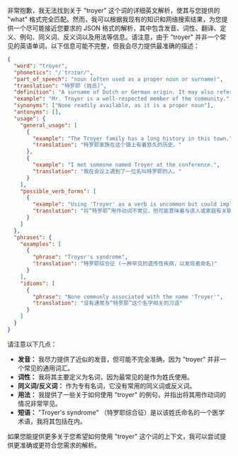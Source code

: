 非常抱歉，我无法找到关于 "troyer" 这个词的详细英文解析，使其与您提供的 "what" 格式完全匹配。然而，我可以根据我现有的知识和网络搜索结果，为您提供一个尽可能接近您要求的 JSON 格式的解析，其中包含发音、词性、翻译、定义、例句、同义词、反义词以及用法等信息。请注意，由于 "troyer" 并非一个常见的英语单词，以下信息可能不完整，但我会尽力提供最准确的描述：

```json
{
  "word": "troyer",
  "phonetics": "/ˈtrɔɪər/",
  "part_of_speech": "noun (often used as a proper noun or surname)",
  "translation": "特罗耶 (姓氏)",
  "definition": "A surname of Dutch or German origin. It may also refer to individuals or places associated with someone named Troyer.",
  "example": "Mr. Troyer is a well-respected member of the community.",
  "synonyms": ["None readily available, as it is a proper noun"],
  "antonyms": [],
  "usage": {
    "general_usage": [
      {
        "example": "The Troyer family has a long history in this town.",
        "translation": "特罗耶家族在这个镇上有着悠久的历史。"
      },
      {
        "example": "I met someone named Troyer at the conference.",
        "translation": "我在会议上遇到了一位名叫特罗耶的人。"
      }
    ],
    "possible_verb_forms": [
      {
        "example": "Using 'Troyer' as a verb is uncommon but could imply association with the person or family.",
        "translation": "将“特罗耶”用作动词不常见，但可能意味着与该人或家庭有关联。"
      }
    ]
  },
  "phrases": {
    "examples": [
      {
        "phrase": "Troyer's syndrome",
        "translation": "特罗耶综合征 (一种罕见的遗传性疾病，以发现者命名)"
      }
    ],
    "idioms": [
      {
        "phrase": "None commonly associated with the name 'Troyer'",
        "translation": "没有通常与“特罗耶”这个名字相关的习语"
      }
    ]
  }
}
```

请注意以下几点：

*   **发音：** 我尽力提供了近似的发音，但可能不完全准确，因为 "troyer" 并非一个常见的通用词汇。
*   **词性：** 我将其主要定义为名词，因为最常见的是作为姓氏使用。
*   **同义词/反义词：** 作为专有名词，它没有常用的同义词或反义词。
*   **用法：** 我提供了一些关于如何使用 "troyer" 的例句，并指出将其用作动词的情况非常罕见。
*   **短语：**  "Troyer's syndrome" （特罗耶综合征）是以该姓氏命名的一个医学术语，我将其包括在内。

如果您能提供更多关于您希望如何使用 "troyer" 这个词的上下文，我可以尝试提供更准确或更符合您需求的解析。
 